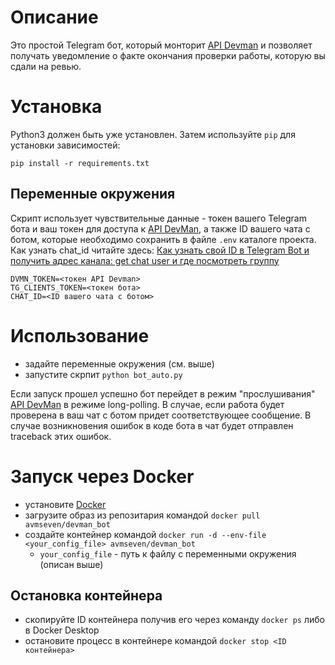 # Описание

Это простой Telegram бот, который монторит [API Devman](https://dvmn.org/api/docs/)  и позволяет получать уведомление о факте окончания проверки  работы, которую вы сдали на ревью.

# Установка

Python3 должен быть уже установлен.
Затем используйте `pip` для установки зависимостей:

```
pip install -r requirements.txt
```

## Переменные окружения

Скрипт использует чувствительные данные - токен вашего Telegram бота и ваш токен для доступа к [API DevMan](https://dvmn.org/api/docs/), а также ID вашего чата с ботом,  которые необходимо сохранить в файле `.env` каталоге проекта. Как узнать chat_id читайте здесь: [Как узнать свой ID в Telegram Bot и получить адрес канала: get chat user и где посмотреть группу](https://stelegram.ru/ispolzovanie/kak-uznat-id-chata-polzovatelya-i-kanala)


```
DVMN_TOKEN=<токен API Devman>  
TG_CLIENTS_TOKEN=<токен бота>
CHAT_ID=<ID вашего чата с ботом>
```

# Использование

- задайте переменные окружения (см. выше)
- запустите скрпит `python bot_auto.py`

Если запуск прошел успешно бот перейдет в режим "прослушивания" [API DevMan](https://dvmn.org/api/docs) в режиме long-polling. В случае, если работа будет проверена в ваш чат c ботом придет соответствующее сообщение. В случае возникновения ошибок в коде бота в чат будет отправлен traceback этих ошибок.

# Запуск через Docker

- установите [Docker](https://docs.docker.com/get-docker/)
- загрузите образ из репозитария командой `docker pull avmseven/devman_bot`
- создайте контейнер командой `docker run -d --env-file <your_config_file> avmseven/devman_bot`
    - `your_config_file` - путь к файлу с переменными окружения (описан выше)

## Остановка контейнера

- скопируйте ID контейнера получив его через команду `docker ps` либо в Docker Desktop
- остановите процесс в контейнере командой `docker stop <ID контейнера>`
